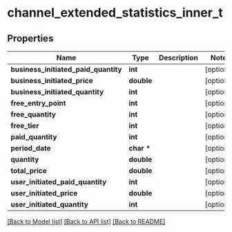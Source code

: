 # channel_extended_statistics_inner_t

## Properties
Name | Type | Description | Notes
------------ | ------------- | ------------- | -------------
**business_initiated_paid_quantity** | **int** |  | [optional] 
**business_initiated_price** | **double** |  | [optional] 
**business_initiated_quantity** | **int** |  | [optional] 
**free_entry_point** | **int** |  | [optional] 
**free_quantity** | **int** |  | [optional] 
**free_tier** | **int** |  | [optional] 
**paid_quantity** | **int** |  | [optional] 
**period_date** | **char \*** |  | [optional] 
**quantity** | **double** |  | [optional] 
**total_price** | **double** |  | [optional] 
**user_initiated_paid_quantity** | **int** |  | [optional] 
**user_initiated_price** | **double** |  | [optional] 
**user_initiated_quantity** | **int** |  | [optional] 

[[Back to Model list]](../README.md#documentation-for-models) [[Back to API list]](../README.md#documentation-for-api-endpoints) [[Back to README]](../README.md)


